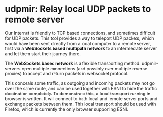 udpmir: Relay local UDP packets to remote server
======

Our Internet is friendly to TCP based connections, and sometimes difficult for
UDP packets. This tool provides a way to teleport UDP packets, which would have
been sent directly from a local computer to a remote server, first via a
**WebSockets based multipath network** to an intermediate server and let them
start their journey there. 

The **WebSockets based network** is a flexible transporting method.
udpmir-servers open multiple connections (and possibly over multiple reverse
proxies) to accept and return packets in websocket protocol.

This conceals some traffic, as outgoing and incoming packets may not go over
the same route, and can be used together with ESNI to hide the traffic
destination completely. To demonstrate this, a local transport running in
browser is written. It will connect to both local and remote server ports and
exchange packets between them. This local transport should be used with
Firefox, which is currently the only browser supporting ESNI.
